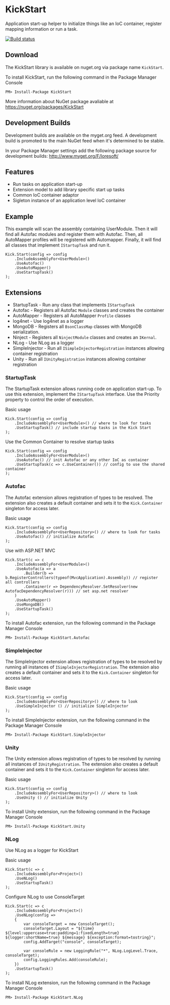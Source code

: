 # KickStart

Application start-up helper to initialize things like an IoC container, register mapping information or run a task.

[![Build status](https://ci.appveyor.com/api/projects/status/lk092y48a2b9f8ys)](https://ci.appveyor.com/project/LoreSoft/kickstart)

## Download

The KickStart library is available on nuget.org via package name `KickStart`.

To install KickStart, run the following command in the Package Manager Console

    PM> Install-Package KickStart
    
More information about NuGet package avaliable at
<https://nuget.org/packages/KickStart>

## Development Builds

Development builds are available on the myget.org feed.  A development build is promoted to the main NuGet feed when it's determined to be stable. 

In your Package Manager settings add the following package source for development builds:
<http://www.myget.org/F/loresoft/>

## Features

- Run tasks on application start-up
- Extension model to add library specific start up tasks
- Common IoC container adaptor
- Sigleton instance of an application level IoC container


## Example

This example will scan the assembly containing UserModule.  Then it will find all Autofac modules and register them with Autofac.  Then, all AutoMapper profiles will be registered with Automapper. Finally, it will find all classes that implement `IStartupTask` and run it. 

    Kick.Start(config => config
        .IncludeAssemblyFor<UserModule>()
        .UseAutofac()
        .UseAutoMapper()
        .UseStartupTask()
    );

## Extensions

- StartupTask - Run any class that implements `IStartupTask`
- Autofac - Registers all Autofac `Module` classes and creates the container
- AutoMapper - Registers all AutoMapper `Profile` classes
- log4net - Use log4net as a logger
- MongoDB - Registers all `BsonClassMap` classes with MongoDB serialization.
- Ninject - Registers all `NinjectModule` classes and creates an `IKernal`.
- NLog - Use NLog as a logger
- SimpleInjector - Run all `ISimpleInjectorRegistration` instances allowing container registration
- Unity - Run all `IUnityRegistration` instances allowing container registration

### StartupTask

The StartupTask extension allows running code on application start-up. To use this extension, implement the `IStartupTask` interface. Use the Priority property to control the order of execution.


Basic usage

    Kick.Start(config => config
        .IncludeAssemblyFor<UserModule>() // where to look for tasks
        .UseStartupTask() // include startup tasks in the Kick Start        
    );

Use the Common Container to resolve startup tasks

    Kick.Start(config => config
        .IncludeAssemblyFor<UserModule>()
        .UseAutofac() // init Autofac or any other IoC as container
        .UseStartupTask(c => c.UseContainer()) // config to use the shared container
    );

### Autofac

The Autofac extension allows registration of types to be resolved.  The extension also creates a default container and sets it to the `Kick.Container` singleton for access later.

Basic usage

    Kick.Start(config => config
        .IncludeAssemblyFor<UserRepository>() // where to look for tasks
        .UseAutofac() // initialize Autofac        
    );

Use with ASP.NET MVC

    Kick.Start(c => c
        .IncludeAssemblyFor<UserModule>()
        .UseAutofac(a => a
            .Builder(b => b.RegisterControllers(typeof(MvcApplication).Assembly)) // register all controllers 
            .Container(r => DependencyResolver.SetResolver(new AutofacDependencyResolver(r))) // set asp.net resolver
        )
        .UseAutoMapper()
        .UseMongoDB()
        .UseStartupTask()
    );


To install Autofac extension, run the following command in the Package Manager Console

    PM> Install-Package KickStart.Autofac

### SimpleInjector 

The SimpleInjector extension allows registration of types to be resolved by running all instances of `ISimpleInjectorRegistration`.  The extension also creates a default container and sets it to the `Kick.Container` singleton for access later.

Basic usage

    Kick.Start(config => config
        .IncludeAssemblyFor<UserRepository>() // where to look
        .UseSimpleInjector () // initialize SimpleInjector         
    );

To install SimpleInjector extension, run the following command in the Package Manager Console

    PM> Install-Package KickStart.SimpleInjector

### Unity 

The Unity extension allows registration of types to be resolved by running all instances of `IUnityRegistration`.  The extension also creates a default container and sets it to the `Kick.Container` singleton for access later.

Basic usage

    Kick.Start(config => config
        .IncludeAssemblyFor<UserRepository>() // where to look
        .UseUnity () // initialize Unity         
    );

To install Unity extension, run the following command in the Package Manager Console

    PM> Install-Package KickStart.Unity

### NLog

Use NLog as a logger for KickStart

Basic usage

    Kick.Start(c => c
        .IncludeAssemblyFor<Project>()
        .UseNLog()
        .UseStartupTask()
    );

Configure NLog to use ConsoleTarget

    Kick.Start(c => c
        .IncludeAssemblyFor<Project>()
        .UseNLog(config =>
        {
            var consoleTarget = new ConsoleTarget();
            consoleTarget.Layout = "${time} ${level:uppercase=true:padding=1:fixedLength=true} ${logger:shortName=true} ${message} ${exception:format=tostring}";        
            config.AddTarget("console", consoleTarget);

            var consoleRule = new LoggingRule("*", NLog.LogLevel.Trace, consoleTarget);
            config.LoggingRules.Add(consoleRule);
        })
        .UseStartupTask()
    );

To install NLog extension, run the following command in the Package Manager Console

    PM> Install-Package KickStart.NLog